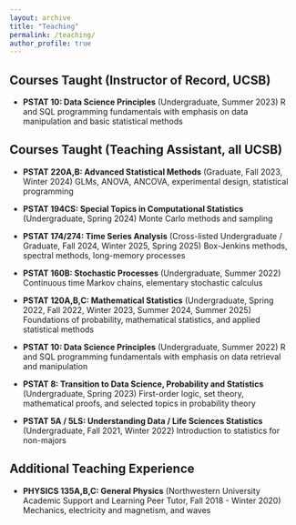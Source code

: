 ```yaml
---
layout: archive
title: "Teaching"
permalink: /teaching/
author_profile: true
---
```


## Courses Taught (Instructor of Record, UCSB) 

- **PSTAT 10: Data Science Principles** (Undergraduate, Summer 2023) 
R and SQL programming fundamentals with emphasis on data manipulation and basic statistical methods

## Courses Taught (Teaching Assistant, all UCSB) 

- **PSTAT 220A,B: Advanced Statistical Methods** (Graduate, Fall 2023, Winter 2024) 
GLMs, ANOVA, ANCOVA, experimental design, statistical programming

- **PSTAT 194CS: Special Topics in Computational Statistics** (Undergraduate, Spring 2024)
Monte Carlo methods and sampling 

- **PSTAT 174/274: Time Series Analysis** (Cross-listed Undergraduate / Graduate, Fall 2024, Winter 2025, Spring 2025) 
Box-Jenkins methods, spectral methods, long-memory processes

- **PSTAT 160B: Stochastic Processes** (Undergraduate, Summer 2022) 
Continuous time Markov chains, elementary stochastic calculus 

- **PSTAT 120A,B,C: Mathematical Statistics** (Undergraduate, Spring 2022, Fall 2022, Winter 2023, Summer 2024, Summer 2025) 
Foundations of probability, mathematical statistics, and applied statistical methods   

- **PSTAT 10: Data Science Principles** (Undergraduate, Summer 2022) 
R and SQL programming fundamentals with emphasis on data retrieval and manipulation

- **PSTAT 8: Transition to Data Science, Probability and Statistics** (Undergraduate, Spring 2023) 
First-order logic, set theory, mathematical proofs, and selected topics in probability theory

- **PSTAT 5A / 5LS: Understanding Data / Life Sciences Statistics** (Undergraduate, Fall 2021, Winter 2022) 
Introduction to statistics for non-majors 

## Additional Teaching Experience 

- **PHYSICS 135A,B,C: General Physics** (Northwestern University Academic Support and Learning Peer Tutor, Fall 2018 - Winter 2020)
Mechanics, electricity and magnetism, and waves 